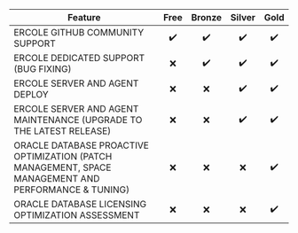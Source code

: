 | Feature                         | Free               | Bronze             | Silver             | Gold               |
| ------------------------------- | :------------------: | :------------------: | :------------------: | :------------------: |
| ERCOLE GITHUB COMMUNITY SUPPORT | :heavy_check_mark: | :heavy_check_mark: | :heavy_check_mark: | :heavy_check_mark: |
| ERCOLE DEDICATED SUPPORT (BUG FIXING)  | :x:                | :heavy_check_mark: | :heavy_check_mark: | :heavy_check_mark: |
| ERCOLE SERVER AND AGENT DEPLOY  | :x:                | :x:                | :heavy_check_mark: | :heavy_check_mark: |
| ERCOLE SERVER AND AGENT MAINTENANCE (UPGRADE TO THE LATEST RELEASE)  | :x:                | :x:                | :heavy_check_mark: | :heavy_check_mark: |
| ORACLE DATABASE PROACTIVE OPTIMIZATION (PATCH MANAGEMENT, SPACE MANAGEMENT AND PERFORMANCE & TUNING)  | :x:                | :x:                | :x:                | :heavy_check_mark: |
| ORACLE DATABASE LICENSING OPTIMIZATION ASSESSMENT  | :x:                | :x:                | :x:                | :heavy_check_mark: |
